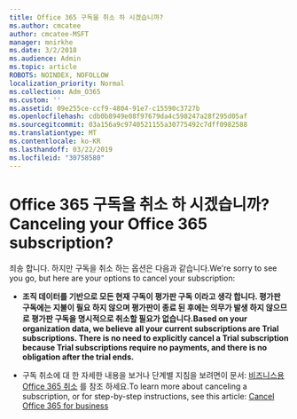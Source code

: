 ```yaml
---
title: Office 365 구독을 취소 하 시겠습니까?
ms.author: cmcatee
author: cmcatee-MSFT
manager: mnirkhe
ms.date: 3/2/2018
ms.audience: Admin
ms.topic: article
ROBOTS: NOINDEX, NOFOLLOW
localization_priority: Normal
ms.collection: Adm_O365
ms.custom: ''
ms.assetid: 09e255ce-ccf9-4804-91e7-c15590c3727b
ms.openlocfilehash: cdb0b8949e08f97679da4c598247a28f295d05af
ms.sourcegitcommit: 03a156a9c9740521155a30775492c7dff0982588
ms.translationtype: MT
ms.contentlocale: ko-KR
ms.lasthandoff: 03/22/2019
ms.locfileid: "30758580"
---
```

# <a name="canceling-your-office-365-subscription"></a><span data-ttu-id="5f4d3-102">Office 365 구독을 취소 하 시겠습니까?</span><span class="sxs-lookup"><span data-stu-id="5f4d3-102">Canceling your Office 365 subscription?</span></span>

<span data-ttu-id="5f4d3-103">죄송 합니다. 하지만 구독을 취소 하는 옵션은 다음과 같습니다.</span><span class="sxs-lookup"><span data-stu-id="5f4d3-103">We're sorry to see you go, but here are your options to cancel your subscription:</span></span>
  
- <span data-ttu-id="5f4d3-104">**조직 데이터를 기반으로 모든 현재 구독이 평가판 구독 이라고 생각 합니다. 평가판 구독에는 지불이 필요 하지 않으며 평가판이 종료 된 후에는 의무가 발생 하지 않으므로 평가판 구독을 명시적으로 취소할 필요가 없습니다.**</span><span class="sxs-lookup"><span data-stu-id="5f4d3-104">**Based on your organization data, we believe all your current subscriptions are Trial subscriptions. There is no need to explicitly cancel a Trial subscription because Trial subscriptions require no payments, and there is no obligation after the trial ends.**</span></span>
    
- <span data-ttu-id="5f4d3-105">구독 취소에 대 한 자세한 내용을 보거나 단계별 지침을 보려면이 문서: [비즈니스용 Office 365 취소](https://support.office.com/article/b1bc0bef-4608-4601-813a-cdd9f746709a) 를 참조 하세요.</span><span class="sxs-lookup"><span data-stu-id="5f4d3-105">To learn more about canceling a subscription, or for step-by-step instructions, see this article: [Cancel Office 365 for business](https://support.office.com/article/b1bc0bef-4608-4601-813a-cdd9f746709a)</span></span>
    

